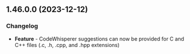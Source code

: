 ## 1.46.0.0 (2023-12-12)

### Changelog
- **Feature** - CodeWhisperer suggestions can now be provided for C and C++ files (.c, .h, .cpp, and .hpp extensions)